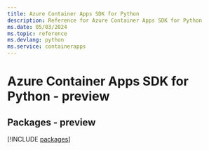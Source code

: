 ```yaml
---
title: Azure Container Apps SDK for Python
description: Reference for Azure Container Apps SDK for Python
ms.date: 05/03/2024
ms.topic: reference
ms.devlang: python
ms.service: containerapps
---
```

# Azure Container Apps SDK for Python - preview
## Packages - preview
[!INCLUDE [packages](container-apps-index.md)]